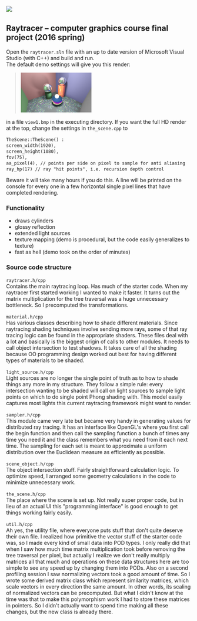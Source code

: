 ![](demo/dabest.bmp)
## Raytracer – computer graphics course final project (2016 spring)

Open the `raytracer.sln` file with an up to date version of Microsoft Visual Studio (with C++) and build and run.  
The default demo settings will give you this render:

> ![](demo/default.bmp)

in a file `view1.bmp` in the executing directory. If you want the full HD render at the top, change the settings in `the_scene.cpp` to
```
TheScene::TheScene() :
screen_width(1920),
screen_height(1080),
fov(75),
aa_pixel(4), // points per side on pixel to sample for anti aliasing
ray_hp(17) // ray "hit points", i.e. recursion depth control
```
Beware it will take many hours if you do this. A line will be printed on the console for every one in a few horizontal single pixel lines that have completed rendering.

### Functionality
- draws cylinders
- glossy reflection
- extended light sources
- texture mapping
  (demo is procedural, but the code easily generalizes to texture)
- fast as hell (demo took on the order of minutes)

### Source code structure

`raytracer.h/cpp`  
Contains the main raytracing loop. Has much of the starter code.
When my raytracer first started working I wanted to make it faster.
It turns out the matrix multiplication for the tree traversal was
a huge unnecessary bottleneck. So I precomputed the transformations.

`material.h/cpp`  
Has various classes describing how to shade different materials.
Since raytracing shading techniques involve sending more rays,
some of that ray tracing logic can be found in the appropriate
shaders. These files deal with a lot and basically is the biggest
origin of calls to other modules. It needs to call object
intersection to test shadows. It takes care of all the shading
because OO programming design worked out best for having
different types of materials to be shaded.

`light_source.h/cpp`  
Light sources are no longer the single point of truth as to how
to shade things any more in my structure. They follow a simple
rule: every intersection wanting to be shaded will call on light
sources to sample light points on which to do single point Phong
shading with. This model easily captures most lights this current
raytracing framework might want to render.

`sampler.h/cpp`  
This module came very late but became very handy in generating
values for distributed ray tracing. It has an interface like
OpenGL's where you first call the begin function and then call
the sampling function a bunch of times any time you need it
and the class remembers what you need from it each next time.
The sampling for each set is meant to approximate a uniform
distribution over the Euclidean measure as efficiently as possible.

`scene_object.h/cpp`  
The object intersection stuff. Fairly straightforward calculation
logic. To optimize speed, I arranged some geometry calculations
in the code to minimize unnecessary work.

`the_scene.h/cpp`  
The place where the scene is set up. Not really super proper code,
but in lieu of an actual UI this "programming interface" is good
enough to get things working fairly easily.

`util.h/cpp`  
Ah yes, the utility file, where everyone puts stuff that don't
quite deserve their own file. I realized how primitive the vector
stuff of the starter code was, so I made every kind of small data
into POD types. I only really did that when I saw how much time
matrix multiplication took before removing the tree traversal
per pixel, but actually I realize we don't really multiply matrices
all that much and operations on these data structures here are
too simple to see any speed up by changing them into PODs. Also
on a second profiling session I saw normalizing vectors took a
good amount of time. So I wrote some derived matrix class which
represent similarity matrices, which scale vectors in every
direction the same amount. In other words, its scaling of normalized
vectors can be precomputed. But what I didn't know at the time was
that to make this polymorphism work I had to store these matrices
in pointers. So I didn't actually want to spend time making all
these changes, but the new class is already there.
